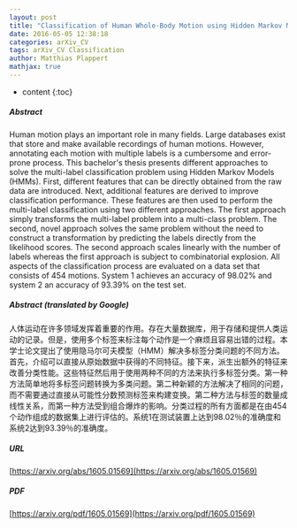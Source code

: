 ```yaml
---
layout: post
title: "Classification of Human Whole-Body Motion using Hidden Markov Models"
date: 2016-05-05 12:38:18
categories: arXiv_CV
tags: arXiv_CV Classification
author: Matthias Plappert
mathjax: true
---
```


* content
{:toc}

##### Abstract
Human motion plays an important role in many fields. Large databases exist that store and make available recordings of human motions. However, annotating each motion with multiple labels is a cumbersome and error-prone process. This bachelor's thesis presents different approaches to solve the multi-label classification problem using Hidden Markov Models (HMMs). First, different features that can be directly obtained from the raw data are introduced. Next, additional features are derived to improve classification performance. These features are then used to perform the multi-label classification using two different approaches. The first approach simply transforms the multi-label problem into a multi-class problem. The second, novel approach solves the same problem without the need to construct a transformation by predicting the labels directly from the likelihood scores. The second approach scales linearly with the number of labels whereas the first approach is subject to combinatorial explosion. All aspects of the classification process are evaluated on a data set that consists of 454 motions. System 1 achieves an accuracy of 98.02% and system 2 an accuracy of 93.39% on the test set.

##### Abstract (translated by Google)
人体运动在许多领域发挥着重要的作用。存在大量数据库，用于存储和提供人类运动的记录。但是，使用多个标签来标注每个动作是一个麻烦且容易出错的过程。本学士论文提出了使用隐马尔可夫模型（HMM）解决多标签分类问题的不同方法。首先，介绍可以直接从原始数据中获得的不同特征。接下来，派生出额外的特征来改善分类性能。这些特征然后用于使用两种不同的方法来执行多标签分类。第一种方法简单地将多标签问题转换为多类问题。第二种新颖的方法解决了相同的问题，而不需要通过直接从可能性分数预测标签来构建变换。第二种方法与标签的数量成线性关系，而第一种方法受到组合爆炸的影响。分类过程的所有方面都是在由454个动作组成的数据集上进行评估的。系统1在测试装置上达到98.02％的准确度和系统2达到93.39％的准确度。

##### URL
[https://arxiv.org/abs/1605.01569](https://arxiv.org/abs/1605.01569)

##### PDF
[https://arxiv.org/pdf/1605.01569](https://arxiv.org/pdf/1605.01569)


